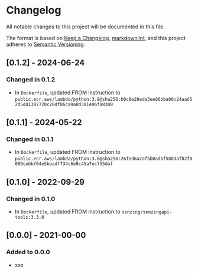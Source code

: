 # Changelog

All notable changes to this project will be documented in this file.

The format is based on [Keep a Changelog](https://keepachangelog.com/en/1.0.0/),
[markdownlint](https://dlaa.me/markdownlint/),
and this project adheres to [Semantic Versioning](https://semver.org/spec/v2.0.0.html).

## [0.1.2] - 2024-06-24

### Changed in 0.1.2

- In `Dockerfile`, updated FROM instruction to `public.ecr.aws/lambda/python:3.8@sha256:b0c0e28eda3ee06bba06c24aad52d5dd1307720c20df86ca9a8d381496fa8300`

## [0.1.1] - 2024-05-22

### Changed in 0.1.1

- In `Dockerfile`, updated FROM instruction to `public.ecr.aws/lambda/python:3.8@sha256:26fed6a2af5b0adbf5883af82f0089cebbf04e5bbadf734c6e8c45a7ec755daf`

## [0.1.0] - 2022-09-29

### Changed in 0.1.0

- In `Dockerfile`, updated FROM instruction to `senzing/senzingapi-tools:3.3.0`

## [0.0.0] - 2021-00-00

### Added to 0.0.0

- xxx
